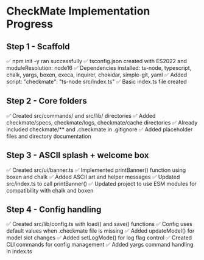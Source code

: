 # CheckMate Implementation Progress

## Step 1 - Scaffold
✅ npm init -y ran successfully
✅ tsconfig.json created with ES2022 and moduleResolution: node16
✅ Dependencies installed: ts-node, typescript, chalk, yargs, boxen, execa, inquirer, chokidar, simple-git, yaml
✅ Added script: "checkmate": "ts-node src/index.ts"
✅ Basic index.ts file created

## Step 2 - Core folders
✅ Created src/commands/ and src/lib/ directories
✅ Added checkmate/specs, checkmate/logs, checkmate/cache directories
✅ Already included checkmate/** and .checkmate in .gitignore
✅ Added placeholder files and directory documentation

## Step 3 - ASCII splash + welcome box
✅ Created src/ui/banner.ts
✅ Implemented printBanner() function using boxen and chalk
✅ Added ASCII art and helper messages
✅ Updated src/index.ts to call printBanner()
✅ Updated project to use ESM modules for compatibility with chalk and boxen

## Step 4 - Config handling
✅ Created src/lib/config.ts with load() and save() functions
✅ Config uses default values when .checkmate file is missing
✅ Added updateModel() for model slot changes
✅ Added setLogMode() for log flag control
✅ Created CLI commands for config management
✅ Added yargs command handling in index.ts
